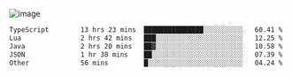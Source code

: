 ![image](https://github-profile-trophy.vercel.app/?username=CMOISDEAD&theme=kimbie_dark&row=1&no-frame=true&margin-w=15&margin-h=15)
<!--START_SECTION:waka-->

```txt
TypeScript        13 hrs 23 mins  ███████████████░░░░░░░░░░   60.41 %
Lua               2 hrs 42 mins   ███░░░░░░░░░░░░░░░░░░░░░░   12.25 %
Java              2 hrs 20 mins   ██▓░░░░░░░░░░░░░░░░░░░░░░   10.58 %
JSON              1 hr 38 mins    ██░░░░░░░░░░░░░░░░░░░░░░░   07.39 %
Other             56 mins         █░░░░░░░░░░░░░░░░░░░░░░░░   04.24 %
```

<!--END_SECTION:waka--> 
